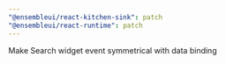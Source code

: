```yaml
---
"@ensembleui/react-kitchen-sink": patch
"@ensembleui/react-runtime": patch
---
```


Make Search widget event symmetrical with data binding
